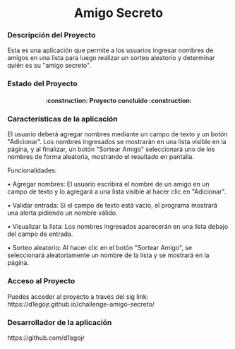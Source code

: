 <h1 align="center"> Amigo Secreto </h1>

<h3>Descripción del Proyecto</h3>
<p>Esta es una aplicación que permite a los usuarios ingresar nombres de amigos en una lista para luego realizar un sorteo aleatorio y determinar quién es su "amigo secreto".</p>

<h3>Estado del Proyecto</h3>
<h4 align="center">
:construction: Proyecto concluido :construction:
</h4>

<h3>Características de la aplicación </h3>
El usuario deberá agregar nombres mediante un campo de texto y un botón "Adicionar". Los nombres ingresados se mostrarán en una lista visible en la página, y al finalizar, un botón "Sortear Amigo" seleccionará uno de los nombres de forma aleatoria, mostrando el resultado en pantalla.

Funcionalidades:

•	Agregar nombres: El usuario escribirá el nombre de un amigo en un campo de texto y lo agregará a una lista visible al hacer clic en "Adicionar".

•	Validar entrada: Si el campo de texto está vacío, el programa mostrará una alerta pidiendo un nombre válido.

•	Visualizar la lista: Los nombres ingresados aparecerán en una lista debajo del campo de entrada.

•	Sorteo aleatorio: Al hacer clic en el botón "Sortear Amigo", se seleccionará aleatoriamente un nombre de la lista y se mostrará en la página.

<h3>Acceso al Proyecto</h3>
Puedes acceder al proyecto a través del sig link:
https://d1egojr.github.io/challenge-amigo-secreto/

<h3>Desarrollador de la aplicación</h3>
https://github.com/d1egojr
